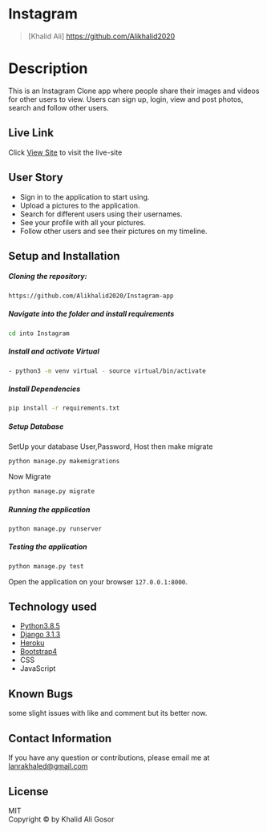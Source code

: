 # Instagram

>[Khalid Ali] https://github.com/Alikhalid2020
  
# Description  

This is an Instagram Clone app where people share their  images and videos for other users to view. 
Users can sign up, login, view and post photos, search and follow other users.

##  Live Link  
 Click [View Site]()  to visit the live-site
  
## User Story  
  
* Sign in to the application to start using.  
* Upload a pictures to the application. 
* Search for different users using their usernames.  
* See your profile with all your pictures.  
* Follow other users and see their pictures on my timeline.  
  
## Setup and Installation  
 
##### Cloning the repository:  
 ```bash 
 https://github.com/Alikhalid2020/Instagram-app
```
##### Navigate into the folder and install requirements  
 ```bash 
cd into Instagram
```
##### Install and activate Virtual  
 ```bash 
- python3 -m venv virtual - source virtual/bin/activate  
```  
##### Install Dependencies  
 ```bash 
 pip install -r requirements.txt 
```  
 ##### Setup Database  
  SetUp your database User,Password, Host then make migrate  
 ```bash 
python manage.py makemigrations
 ``` 
 Now Migrate  
 ```bash 
 python manage.py migrate 
```

##### Running the application  
 ```bash 
 python manage.py runserver 
```
##### Testing the application  
 ```bash 
 python manage.py test 
```
Open the application on your browser `127.0.0.1:8000`.  
  
  
## Technology used  
  
* [Python3.8.5](https://www.python.org/)  
* [Django 3.1.3](https://docs.djangoproject.com/en/2.2/)  
* [Heroku](https://heroku.com)  
* [Bootstrap4](https://getbootstrap.com/)
* CSS
* JavaScript 
  
  
## Known Bugs  
some slight issues with like and comment but its better now.
## Contact Information   
If you have any question or contributions, please email me at lanrakhaled@gmail.com
  
## License 

MIT <br>
Copyright © by Khalid Ali Gosor